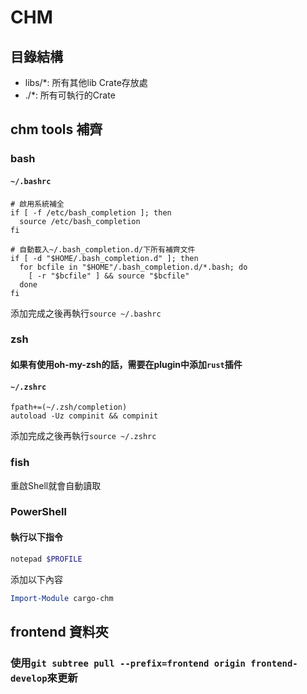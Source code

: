 # CHM
## 目錄結構
- libs/*: 所有其他lib Crate存放處
- ./*: 所有可執行的Crate
## chm tools 補齊
### bash
#### `~/.bashrc`
```shell
# 啟用系統補全
if [ -f /etc/bash_completion ]; then
  source /etc/bash_completion
fi

# 自動載入~/.bash_completion.d/下所有補齊文件
if [ -d "$HOME/.bash_completion.d" ]; then
  for bcfile in "$HOME"/.bash_completion.d/*.bash; do
    [ -r "$bcfile" ] && source "$bcfile"
  done
fi
```
添加完成之後再執行`source ~/.bashrc`
### zsh
#### 如果有使用oh-my-zsh的話，需要在plugin中添加`rust`插件
#### `~/.zshrc`
```shell
fpath+=(~/.zsh/completion)
autoload -Uz compinit && compinit
```
添加完成之後再執行`source ~/.zshrc`

### fish
重啟Shell就會自動讀取

### PowerShell
#### 執行以下指令
```powershell
notepad $PROFILE
```
添加以下內容
```powershell
Import-Module cargo-chm
```
## frontend 資料夾
### 使用`git subtree pull --prefix=frontend origin frontend-develop`來更新
